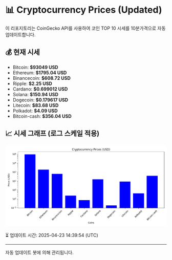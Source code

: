 
# 📊 Cryptocurrency Prices (Updated)

이 리포지토리는 CoinGecko API를 사용하여 코인 TOP 10 시세를 10분가격으로 자동 업데이트합니다.

## 💰 현재 시세
- Bitcoin: **$93049 USD**
- Ethereum: **$1795.04 USD**
- Binancecoin: **$608.72 USD**
- Ripple: **$2.25 USD**
- Cardano: **$0.699012 USD**
- Solana: **$150.94 USD**
- Dogecoin: **$0.179617 USD**
- Litecoin: **$83.68 USD**
- Polkadot: **$4.09 USD**
- Bitcoin-cash: **$356.04 USD**

## 📈 시세 그래프 (로그 스케일 적용)
![Crypto Prices](crypto_prices.png)

⏳ 업데이트 시간: 2025-04-23 14:39:54 (UTC)

---
자동 업데이트 봇에 의해 관리됩니다.
